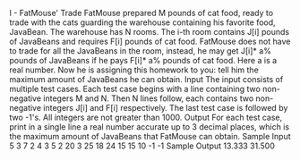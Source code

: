 I - FatMouse' Trade
FatMouse prepared M pounds of cat food, ready to trade with the cats guarding the warehouse containing his favorite food, JavaBean.
The warehouse has N rooms. The i-th room contains J[i] pounds of JavaBeans and requires F[i] pounds of cat food. FatMouse does not have to trade for all the JavaBeans in the room, instead, he may get J[i]* a% pounds of JavaBeans if he pays F[i]* a% pounds of cat food. Here a is a real number. Now he is assigning this homework to you: tell him the maximum amount of JavaBeans he can obtain.
Input
The input consists of multiple test cases. Each test case begins with a line containing two non-negative integers M and N. Then N lines follow, each contains two non-negative integers J[i] and F[i] respectively. The last test case is followed by two -1's. All integers are not greater than 1000.
Output
For each test case, print in a single line a real number accurate up to 3 decimal places, which is the maximum amount of JavaBeans that FatMouse can obtain.
Sample Input
5 3
7 2
4 3
5 2
20 3
25 18
24 15
15 10
-1 -1
Sample Output
13.333
31.500